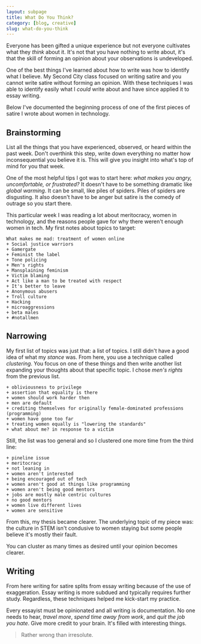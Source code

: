 ```yaml
---
layout: subpage
title: What Do You Think?
category: [blog, creative]
slug: what-do-you-think
---
```

Everyone has been gifted a unique experience but not everyone cultivates what they _think_ about it. It's not that you have nothing to write about, it's that the skill of forming an opinion about your observations is undeveloped.

One of the best things I've learned about how to write was how to identify what I believe. My Second City class focused on writing satire and you cannot write satire without forming an opinion. With these techniques I was able to identify easily what I *could* write about and have since applied it to essay writing.

Below I've documented the beginning process of one of the first pieces of satire I wrote about women in technology.

## Brainstorming

List all the things that you have experienced, observed, or heard within the past week. Don't overthink this step, write down everything no matter how inconsequential you believe it is. This will give you insight into what's top of mind for you that week.

One of the most helpful tips I got was to start here: *what makes you angry, uncomfortable, or frustrated?* It doesn't have to be something dramatic like _global warming_. It can be small, like piles of spiders. Piles of spiders are disgusting. It also doesn't have to be anger but satire is the comedy of outrage so you start there.

This particular week I was reading a lot about meritocracy, women in technology, and the reasons people gave for why there weren't enough women in tech. My first notes about topics to target:

    What makes me mad: treatment of women online
    + Social justice warriors
    + Gamergate
    + Feminist the label
    + Tone policing
    + Men's rights
    + Mansplaining feminism
    + Victim blaming
    + Act like a man to be treated with respect
    + It's better to leave
    + Anonymous abusers
    + Troll culture
    + Hacking
    + microaggressions
    + beta males
    + #notallmen

## Narrowing

My first list of topics was just that: a list of topics. I still didn't have a good idea of what my _stance_ was. From here, you use a technique called _clustering_. You focus on one of these things and then write another list expanding your thoughts about that specific topic. I chose *men's rights* from the previous list.

    + obliviousness to privilege
    + assertion that equality is there
    + women should work harder then
    + men are default
    + crediting themselves for originally female-dominated professions (programming)
    + women have gone too far
    + treating women equally is "lowering the standards"
    + what about me? in response to a victim

Still, the list was too general and so I clustered one more time from the third line:

    + pineline issue
    + meritocracy
    + not leaning in
    + women aren't interested
    + being encouraged out of tech
    + women aren't good at things like programming
    + women aren't being good mentors
    + jobs are mostly male centric cultures
    + no good mentors
    + women live different lives
    + women are sensitive

From this, my thesis became clearer. The underlying topic of my piece was: the culture in STEM isn't condusive to women staying but some people believe it's mostly their fault.

You can cluster as many times as desired until your opinion becomes clearer.

## Writing

From here writing for satire splits from essay writing because of the use of exaggeration. Essay writing is more subdued and typically requires further study. Regardless, these techniques helped me kick-start my practice.

Every essayist must be opinionated and all writing is documentation. No one needs to hear, _travel more_, _spend time away from work_, and _quit the job you hate_. Give more credit to your brain. It's filled with interesting things.

<blockquote class="large">
<p>Rather wrong than irresolute.</p>
</blockquote>